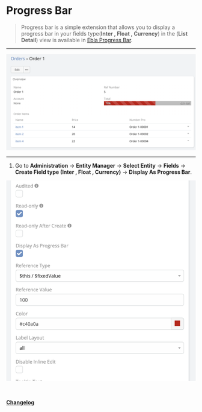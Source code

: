 # Progress Bar

> Progress bar is a simple extension that allows you to display a progress bar in your fields type(**Inter , Float ,
> Currency**) in the (**List Detail**)  view is available
> in [Ebla Progress Bar](https://www.eblasoft.com.tr/espocrm-extension-page/progress-bar).

---

![Progress Bar](../../_static/images/extensions/progress-bar/progress-bar.png)

---

1. Go to **Administration** -> **Entity Manager** -> **Select Entity** -> **Fields** -> **Create Field type (Inter ,
   Float , Currency)** -> **Display As Progress Bar**.

![Progress Bar](../../_static/images/extensions/progress-bar/progress-bar-op.png)


<br>


**<font color=gray> [Changelog](changelog.md) </font>**